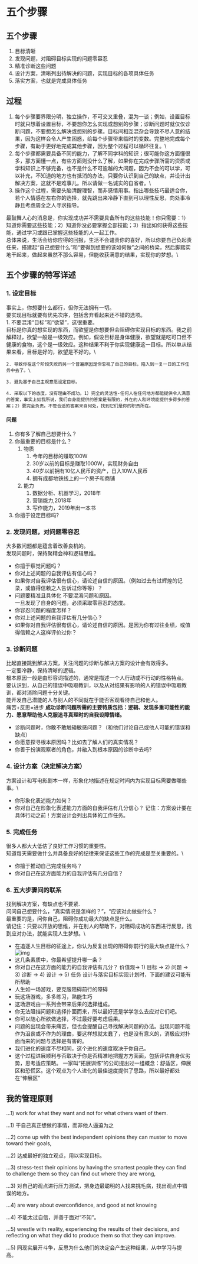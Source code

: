 # 五个步骤
## 五个步骤
1. 目标清晰
2. 发现问题，对阻碍目标实现的问题零容忍
3. 精准诊断这些问题
4. 设计方案，清晰列出待解决的问题，实现目标的各项具体任务
5. 落实方案，也就是完成具体任务

## 过程
1. 每个步骤要界限分明，独立操作，不可交叉重叠，混为一谈；例如，设置目标时就只想着设置目标，不要想你怎么实现或想别的步骤；诊断问题时就仅仅诊断问题，不要想怎么解决或想别的步骤。目标间相互混杂会导致不尽人意的结果，因为这样会令人产生困惑，给每个步骤带来临时的变数。完整地完成每个步骤，有助于更好地完成其他步骤，因为整个过程可以循环往复。\
2. 每个步骤都需要具备不同的能力，了解不同学科的知识；很可能你这方面懂很多，那方面懂一点，有些方面则没什么了解，如果你在完成步骤所需的资质或学科知识上不够完备，也不是什么不可逾越的大问题，因为不会的可以学，可以补充，不知道的地方也有抵消的办法，只要你认识到自己的缺点，并设计出解决方案，这就不是难事儿。所以请做一名诚实的自省者。\
3. 操作这个过程，需要头脑清醒理智，而非感情用事。指出哪些技巧最适合你，若个人情感在左右你的选择，就先跳出来冷静下直到可以理性反思，向处事冷静且考虑周全之人寻求指导。

最鼓舞人心的消息是，你实现成功并不需要具备所有的这些技能！你只需要：1）知道你需要这些技能；2）知道你没必要掌握全部技能；3）指出如何获得这些技能，通过学习或跟已掌握这些技能的人一起工作。\
总体来说，生活会给你应得的回报，生活不会谴责你的喜好，所以你要自己负起责任来，搭建起“自己想要什么”和“要得到想要的该如何做”之间的桥梁，然后脚踏实地干起来，做起来虽然不那么容易，但能收获满意的结果，实现你的梦想。\

## 五个步骤的特写详述
### 1. 设定目标
事实上，你想要什么都行，但你无法拥有一切。\
要实现目标就要有优先次序，包括舍弃看起来还不错的选项。\
    1. 不要混淆“目标”和“欲望”，这很重要。\
目标是你真的想实现的东西，而欲望是你想要但会阻碍你实现目标的东西。我之前解释过，欲望一般是一级效应。例如，假设目标是身体健康，欲望就是吃可口但不健康的食物，这个是一级效应。这种结果不利于你实现健康这一目标。所以单从结果来看，目标是好的，欲望是不好的。\

    2. 导致你在这个阶段失败的另一个普遍原因是你忽视了自己的目标，陷入到一复一日的工作任务中去了。\

    3. 避免基于自己主观意愿设定目标。
    
    4. 采取以下的态度，没有理由不成功。1）完全的灵活性-任何人在任何地方都能提供令人满意的答案，事实上如我所说，我们自身能提供的答案是有限的，外在的人和环境能提供多得多的答案；2）要完全负责。不管合适的答案来自何处，找到它们是你的职责所在。
       
#### 问题
1. 你有多了解自己想要什么？
2. 你最重要的目标是什么？
    1. 物质
        1. 今年的目标的赚取100W
        2. 30岁以前的目标是赚取1000W，实现财务自由
        3. 40岁以前拥有10亿人民币的资产，日入10W人民币
        4. 拥有成都地铁线上的一个房子和商铺
    2. 能力
        1. 数据分析、机器学习，2018年
        2. 营销能力,2018年
        3. 写作能力，2019年出一本书
3. 你擅于设定目标吗?

### 2. 发现问题，对问题零容忍
大多数问题都是蕴含着改善良机的。\
发现问题时，保持聚精会神和逻辑思维。
- 你擅于察觉问题吗？
- 你对上述问题的自我评估有信心吗？
- 如果你对自我评估很有信心，请论述自信的原因。（例如过去有过辉煌的记录，或值得信赖之人告诉过你等等）？
- 问题要精准且具体化
不要混淆问题和原因。\
一旦发现了自身的问题，必须采取零容忍的态度。
- 你容忍问题的程度怎样？
- 你对上述问题的自我评估有几分信心？
- 如果你对自我评估很有信心，请论述自信的原因。是因为你有过往业绩，或值得信赖之人这样评价过你？



### 3. 诊断问题
比起直接跳到解决方案，关注问题的诊断与解决方案的设计会有效得多。\
一定要冷静，保持清晰的逻辑。\
根本原因一般是由形容词描述的，通常是描述一个人行动或不行动的性格特点。\
要认识到，从自己的错误中吸取教训，以及从对结果有影响的人的错误中吸取教训，都对消除问题十分关键。\
能开发自己潜能的人与别人的不同就在于能否客观看待自己和他人。\
痛苦+反思=进步
**成功诊断问题所需的主要特质包括：逻辑、发现多重可能性的能力、愿意帮助他人克服追寻真理时的自我设障情绪。**
- 诊断问题时，你敢不敢触碰敏感问题？（和他们讨论自己或他人可能的错误和缺点）
- 你愿意探寻根本原因吗？比如去了解人们的真实情况？
- 你善于扮演观察者的角色，并融入到根本原因的诊断中去吗?

### 4. 设计方案（决定解决方案）
方案设计和写电影剧本一样，形象化地描述在规定时间内为实现目标需要做哪些事。\
- 你形象化表述能力如何？ 
- 你对自己在形象化表述能力方面的自我评估有几分信心？
记住：方案设计要在具体行动之前！方案设计会列出具体的工作任务。

### 5. 完成任务
很多人都大大低估了良好工作习惯的重要性。\
知道每天需要做什么并具备良好的纪律来保证这些工作的完成是至关重要的。\
- 你擅于推动自己完成任务吗？
- 你对自己在这方面能力的自我评估有几分自信？

### 6. 五大步骤间的联系
找到解决方案，有缺点也不要紧.\
问问自己想要什么，“真实情况是怎样的？”，“应该对此做些什么？\
最重要的是，问你自己，阻碍你成功最大的缺点是什么。\
请记住：只要以开放的思维，并在别人的帮助下，对阻碍成功的东西进行反思，找到应对办法，就能实现人生梦想。\
- 在追逐人生目标的征途上，你认为反复出现的阻碍你前行的最大缺点是什么？
![img](http://www.zhibimo.com/read/wang-miao/yuan-ze/images/209.png)
- 这几条素质中，你最希望提升哪一条？
- 你对自己在这方面的能力的自我评估有几分？
价值观→ 1) 目标 → 2) 问题 → 3) 诊断 → 4) 设计 → 5) 任务
设计与落实目标实现计划时，下面的建议可能有所帮助
- 人生如一场游戏，要克服阻碍前行的障碍
- 玩这场游戏，多多练习，熟能生巧
- 这场游戏由一系列会带来后果的选择组成。
- 你无法阻挡问题和选择扑面而来，所以最好还是学学怎么去应对它们吧。
- 你可以随心所欲做选择，不过最好要考虑后果。
- 问题的出现会带来痛苦，但也会提醒自己寻找解决问题的办法。出现问题不能作为沮丧或不作为的理由，要这样想就太蠢了，也是没有意义的，消极应对扑面而来的问题与选择是有害的。
- 我们进化的速度不尽相同，这个进化的速度取决于你自己。
- 这个过程进展顺利与否取决于你是否精准地把握方方面面，包括评估自身优劣势，思考适应策略。
一家叫“拓展训练”的公司提出过一组概念：舒适区，伸展区和恐慌区。这个观点为个人进化的最佳速度提供了思路，所以最好都处在“伸展区”

## 我的管理原则
 
 
 …1) work for what they want and not for what others want of them. 
 
 …1) 干自己真正想做的事情，而非他人逼迫为之
 
 
 …2) come up with the best independent opinions they can muster to move toward their goals, 
 
 …2) 达成最好的独立观点，用以实现目标。
 
 
 …3) stress-test their opinions by having the smartest people they can find to challenge them so they can find out where they are wrong, 
 
 …3) 对自己的观点进行压力测试，把身边最聪明的人找来挑毛病，找出观点中错误的地方。
 
 
 …4) are wary about overconfidence, and good at not knowing 
 
 …4) 不能太过自信，并善于面对“不知”。
 
 
 …5) wrestle with reality, experiencing the results of their decisions, and reflecting on what they did to produce them so that they can improve. 
 
 …5) 同现实展开斗争，反思为什么他们的决定会产生这种结果，从中学习与提高。